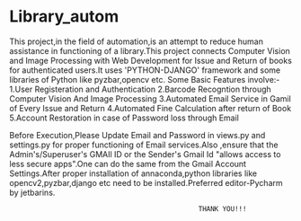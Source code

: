 # Library_autom
This project,in the field of automation,is an attempt to reduce human assistance in functioning of a library.This project connects Computer Vision and Image Processing with Web Development for Issue and Return of books for authenticated users.It uses 'PYTHON-DJANGO' framework and some libraries of Python like pyzbar,opencv etc. 
Some Basic Features involve:- 
1.User Registeration and Authentication 
2.Barcode Recogntion through Computer Vision And Image Processing 
3.Automated Email Service in Gamil of Every Issue and Return 
4.Automated Fine Calculation after return of Book 
5.Account Restoration in case of Password loss through Email 

Before Execution,Please Update Email and Password in views.py and settings.py for proper functioning of Email services.Also ,ensure that the Admin's/Superuser's GMAIl ID or the Sender's Gmail Id "allows access to less secure apps".One can do the same from the Gmail Account Settings.After proper installation of annaconda,python libraries like opencv2,pyzbar,django etc need to be installed.Preferred editor-Pycharm by jetbarins.

                                                   THANK YOU!!!
